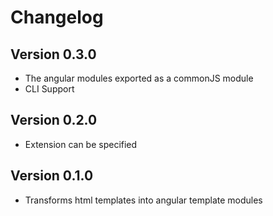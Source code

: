 # Changelog

## Version 0.3.0

* The angular modules exported as a commonJS module
* CLI Support

## Version 0.2.0

* Extension can be specified

## Version 0.1.0

* Transforms html templates into angular template modules
